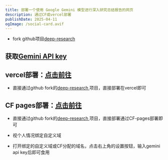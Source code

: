 ```yaml
---
title: 部署一个使用 Google Gemini 模型进行深入研究总结报告的网页
description: 通过CF或vercel部署
publishDate: 2025-04-11
ogImage: /social-card.avif
---
```

- fork github项目[deep-research
](https://github.com/linshiluci/deep-research)

## 获取[Gemini API key](https://aistudio.google.com/app/apikey)

## vercel部署：[点击前往](https://vercel.com/new/clone?repository-url=https%3A%2F%2Fgithub.com%2Fu14app%2Fdeep-research&project-name=deep-research&repository-name=deep-research)
- 直接通过github fork的[deep-research
](https://github.com/linshiluci/deep-research)项目，直接部署在vercel即可
## CF pages部署：[点击前往](https://dash.cloudflare.com/)

- 直接通过github fork的[deep-research
](https://github.com/linshiluci/deep-research)项目，直接部署通过CF-pages部署即可

- 视个人情况绑定自定义域

- 打开绑定的自定义域或CF分配的域名，点击右上角的设置按钮，输入gemini api key后即可食用
